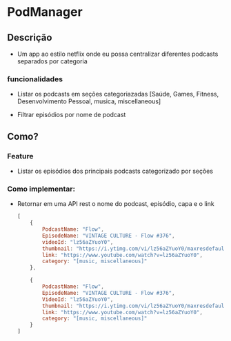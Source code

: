 # PodManager

## Descrição
- Um app ao estilo netflix onde eu possa centralizar diferentes podcasts separados por categoria


### funcionalidades
- Listar os podcasts em seções categoriazadas
    [Saúde, Games, Fitness, Desenvolvimento Pessoal, musica, miscellaneous]

- Filtrar episódios por nome de podcast

## Como?

### Feature
- Listar os episódios dos principais podcasts categorizado por seções

### Como implementar:
- Retornar em uma API rest o nome do podcast, episódio, capa e o link

    ```js
    [
        {
            PodcastName: "Flow",
            EpisodeName: "VINTAGE CULTURE - Flow #376",
            videoId: "lz56aZYuoY0",
            thumbnail: "https://i.ytimg.com/vi/lz56aZYuoY0/maxresdefault.jpg?",
            link: "https://www.youtube.com/watch?v=lz56aZYuoY0",
            category: "[music, miscellaneous]"
        },

        {
            PodcastName: "Flow",
            EpisodeName: "VINTAGE CULTURE - Flow #376",
            VideoId: "lz56aZYuoY0",
            thumbnail: "https://i.ytimg.com/vi/lz56aZYuoY0/maxresdefault.jpg?",
            link: "https://www.youtube.com/watch?v=lz56aZYuoY0",
            category: "[music, miscellaneous]"
        }
    ]
    ```